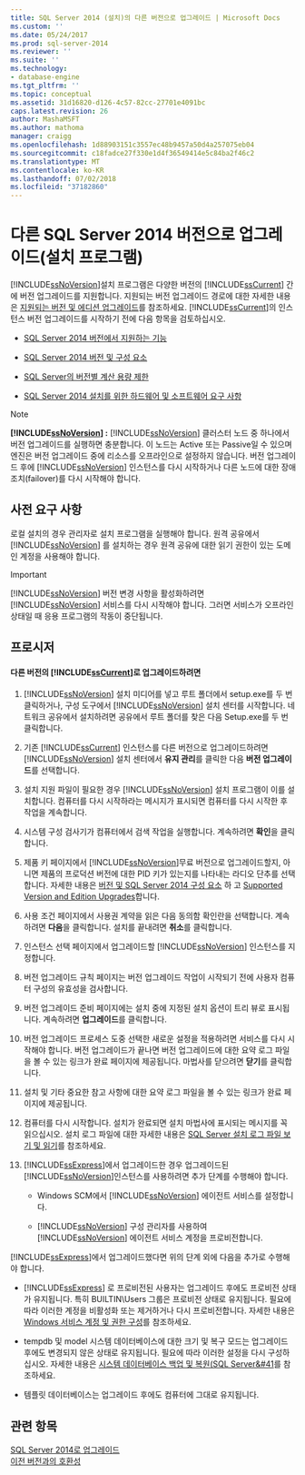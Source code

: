 ```yaml
---
title: SQL Server 2014 (설치)의 다른 버전으로 업그레이드 | Microsoft Docs
ms.custom: ''
ms.date: 05/24/2017
ms.prod: sql-server-2014
ms.reviewer: ''
ms.suite: ''
ms.technology:
- database-engine
ms.tgt_pltfrm: ''
ms.topic: conceptual
ms.assetid: 31d16820-d126-4c57-82cc-27701e4091bc
caps.latest.revision: 26
author: MashaMSFT
ms.author: mathoma
manager: craigg
ms.openlocfilehash: 1d88903151c3557ec48b9457a50d4a257075eb04
ms.sourcegitcommit: c18fadce27f330e1d4f36549414e5c84ba2f46c2
ms.translationtype: MT
ms.contentlocale: ko-KR
ms.lasthandoff: 07/02/2018
ms.locfileid: "37182860"
---
```

# <a name="upgrade-to-a-different-edition-of-sql-server-2014-setup"></a>다른 SQL Server 2014 버전으로 업그레이드(설치 프로그램)
  [!INCLUDE[ssNoVersion](../../includes/ssnoversion-md.md)]설치 프로그램은 다양한 버전의 [!INCLUDE[ssCurrent](../../includes/sscurrent-md.md)] 간에 버전 업그레이드를 지원합니다. 지원되는 버전 업그레이드 경로에 대한 자세한 내용은 [지원되는 버전 및 에디션 업그레이드](supported-version-and-edition-upgrades.md)를 참조하세요. [!INCLUDE[ssCurrent](../../includes/sscurrent-md.md)]의 인스턴스 버전 업그레이드를 시작하기 전에 다음 항목을 검토하십시오.  
  
-   [SQL Server 2014 버전에서 지원하는 기능](../../getting-started/features-supported-by-the-editions-of-sql-server-2014.md)  
  
-   [SQL Server 2014 버전 및 구성 요소](../../sql-server/editions-and-components-of-sql-server-2016.md)  
  
-   [SQL Server의 버전별 계산 용량 제한](../../sql-server/compute-capacity-limits-by-edition-of-sql-server.md)  
  
-   [SQL Server 2014 설치를 위한 하드웨어 및 소프트웨어 요구 사항](../../sql-server/install/hardware-and-software-requirements-for-installing-sql-server.md)  
  
> [!NOTE]  
>  **[!INCLUDE[ssNoVersion](../../includes/ssnoversion-md.md)] :** [!INCLUDE[ssNoVersion](../../includes/ssnoversion-md.md)] 클러스터 노드 중 하나에서 버전 업그레이드를 실행하면 충분합니다. 이 노드는 Active 또는 Passive일 수 있으며 엔진은 버전 업그레이드 중에 리소스를 오프라인으로 설정하지 않습니다. 버전 업그레이드 후에 [!INCLUDE[ssNoVersion](../../includes/ssnoversion-md.md)] 인스턴스를 다시 시작하거나 다른 노드에 대한 장애 조치(failover)를 다시 시작해야 합니다.  
  
## <a name="prerequisites"></a>사전 요구 사항  
 로컬 설치의 경우 관리자로 설치 프로그램을 실행해야 합니다. 원격 공유에서 [!INCLUDE[ssNoVersion](../../includes/ssnoversion-md.md)] 를 설치하는 경우 원격 공유에 대한 읽기 권한이 있는 도메인 계정을 사용해야 합니다.  
  
> [!IMPORTANT]  
>  [!INCLUDE[ssNoVersion](../../includes/ssnoversion-md.md)] 버전 변경 사항을 활성화하려면 [!INCLUDE[ssNoVersion](../../includes/ssnoversion-md.md)] 서비스를 다시 시작해야 합니다. 그러면 서비스가 오프라인 상태일 때 응용 프로그램의 작동이 중단됩니다.  
  
## <a name="procedure"></a>프로시저  
  
#### <a name="to-upgrade-to-a-different-edition-of-includesscurrentincludessscurrent-mdmd"></a>다른 버전의 [!INCLUDE[ssCurrent](../../includes/sscurrent-md.md)]로 업그레이드하려면  
  
1.  [!INCLUDE[ssNoVersion](../../includes/ssnoversion-md.md)] 설치 미디어를 넣고 루트 폴더에서 setup.exe를 두 번 클릭하거나, 구성 도구에서 [!INCLUDE[ssNoVersion](../../includes/ssnoversion-md.md)] 설치 센터를 시작합니다. 네트워크 공유에서 설치하려면 공유에서 루트 폴더를 찾은 다음 Setup.exe를 두 번 클릭합니다.  
  
2.  기존 [!INCLUDE[ssCurrent](../../includes/sscurrent-md.md)] 인스턴스를 다른 버전으로 업그레이드하려면 [!INCLUDE[ssNoVersion](../../includes/ssnoversion-md.md)] 설치 센터에서 **유지 관리**를 클릭한 다음 **버전 업그레이드**를 선택합니다.  
  
3.  설치 지원 파일이 필요한 경우 [!INCLUDE[ssNoVersion](../../includes/ssnoversion-md.md)] 설치 프로그램이 이를 설치합니다. 컴퓨터를 다시 시작하라는 메시지가 표시되면 컴퓨터를 다시 시작한 후 작업을 계속합니다.  
  
4.  시스템 구성 검사기가 컴퓨터에서 검색 작업을 실행합니다. 계속하려면 **확인**을 클릭합니다.  
  
5.  제품 키 페이지에서 [!INCLUDE[ssNoVersion](../../includes/ssnoversion-md.md)]무료 버전으로 업그레이드할지, 아니면 제품의 프로덕션 버전에 대한 PID 키가 있는지를 나타내는 라디오 단추를 선택합니다. 자세한 내용은 [버전 및 SQL Server 2014 구성 요소](../../sql-server/editions-and-components-of-sql-server-2016.md) 하 고 [Supported Version and Edition Upgrades](supported-version-and-edition-upgrades.md)합니다.  
  
6.  사용 조건 페이지에서 사용권 계약을 읽은 다음 동의함 확인란을 선택합니다. 계속하려면 **다음**을 클릭합니다. 설치를 끝내려면 **취소**를 클릭합니다.  
  
7.  인스턴스 선택 페이지에서 업그레이드할 [!INCLUDE[ssNoVersion](../../includes/ssnoversion-md.md)] 인스턴스를 지정합니다.  
  
8.  버전 업그레이드 규칙 페이지는 버전 업그레이드 작업이 시작되기 전에 사용자 컴퓨터 구성의 유효성을 검사합니다.  
  
9. 버전 업그레이드 준비 페이지에는 설치 중에 지정된 설치 옵션이 트리 뷰로 표시됩니다. 계속하려면 **업그레이드**를 클릭합니다.  
  
10. 버전 업그레이드 프로세스 도중 선택한 새로운 설정을 적용하려면 서비스를 다시 시작해야 합니다. 버전 업그레이드가 끝나면 버전 업그레이드에 대한 요약 로그 파일을 볼 수 있는 링크가 완료 페이지에 제공됩니다. 마법사를 닫으려면 **닫기**를 클릭합니다.  
  
11. 설치 및 기타 중요한 참고 사항에 대한 요약 로그 파일을 볼 수 있는 링크가 완료 페이지에 제공됩니다.  
  
12. 컴퓨터를 다시 시작합니다. 설치가 완료되면 설치 마법사에 표시되는 메시지를 꼭 읽으십시오. 설치 로그 파일에 대한 자세한 내용은 [SQL Server 설치 로그 파일 보기 및 읽기](view-and-read-sql-server-setup-log-files.md)를 참조하세요.  
  
13. [!INCLUDE[ssExpress](../../includes/ssexpress-md.md)]에서 업그레이드한 경우 업그레이드된 [!INCLUDE[ssNoVersion](../../includes/ssnoversion-md.md)]인스턴스를 사용하려면 추가 단계를 수행해야 합니다.  
  
    -   Windows SCM에서 [!INCLUDE[ssNoVersion](../../includes/ssnoversion-md.md)] 에이전트 서비스를 설정합니다.  
  
    -   [!INCLUDE[ssNoVersion](../../includes/ssnoversion-md.md)] 구성 관리자를 사용하여 [!INCLUDE[ssNoVersion](../../includes/ssnoversion-md.md)] 에이전트 서비스 계정을 프로비전합니다.  
  
 [!INCLUDE[ssExpress](../../includes/ssexpress-md.md)]에서 업그레이드했다면 위의 단계 외에 다음을 추가로 수행해야 합니다.  
  
-   [!INCLUDE[ssExpress](../../includes/ssexpress-md.md)] 로 프로비전된 사용자는 업그레이드 후에도 프로비전 상태가 유지됩니다. 특히 BUILTIN\Users 그룹은 프로비전 상태로 유지됩니다. 필요에 따라 이러한 계정을 비활성화 또는 제거하거나 다시 프로비전합니다. 자세한 내용은 [Windows 서비스 계정 및 권한 구성](../configure-windows/configure-windows-service-accounts-and-permissions.md)를 참조하세요.  
  
-   tempdb 및 model 시스템 데이터베이스에 대한 크기 및 복구 모드는 업그레이드 후에도 변경되지 않은 상태로 유지됩니다. 필요에 따라 이러한 설정을 다시 구성하십시오. 자세한 내용은 [시스템 데이터베이스 백업 및 복원&#40;SQL Server&#41](../../relational-databases/backup-restore/back-up-and-restore-of-system-databases-sql-server.md)를 참조하세요.  
  
-   템플릿 데이터베이스는 업그레이드 후에도 컴퓨터에 그대로 유지됩니다.  
  
## <a name="see-also"></a>관련 항목  
 [SQL Server 2014로 업그레이드](upgrade-sql-server.md)   
 [이전 버전과의 호환성](../../getting-started/backward-compatibility.md)  
  
  
